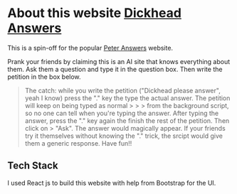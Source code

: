 # About this website [Dickhead Answers](https://arya002.github.io/)

This is a spin-off for the popular [Peter Answers](https://peteranswers.com/) website. 

Prank your friends by claiming this is an AI site that knows everything about them.
Ask them a question and type it in the question box.
Then write the petition in the box below.
> The catch: while you write the petition ("Dickhead please answer", yeah I know) press the "." key the type the actual answer. The petition will keep on being typed as normal > > > from the background script, so no one can tell when you're typing the answer. After typing the answer, press the "." key again the finish the rest of the petition. Then click on > "Ask". The answer would magically appear. If your friends try it themselves without knowing the "." trick, the srcipt would give them a generic response.
> Have fun!!

## Tech Stack

I used React js to build this website with help from Bootstrap for the UI.
